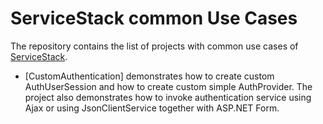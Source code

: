 # ServiceStack common Use Cases

The repository contains the list of projects with common use cases of [ServiceStack](http://www.servicestack.net).

  - [CustomAuthentication] demonstrates how to create custom AuthUserSession and how to create custom simple AuthProvider. The project also demonstrates how to invoke authentication service using Ajax or using JsonClientService together with ASP.NET Form. 